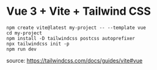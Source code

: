 # Vue 3 + Vite + Tailwind CSS


```
npm create vite@latest my-project -- --template vue
cd my-project
npm install -D tailwindcss postcss autoprefixer
npx tailwindcss init -p
npm run dev
```

source: https://tailwindcss.com/docs/guides/vite#vue
